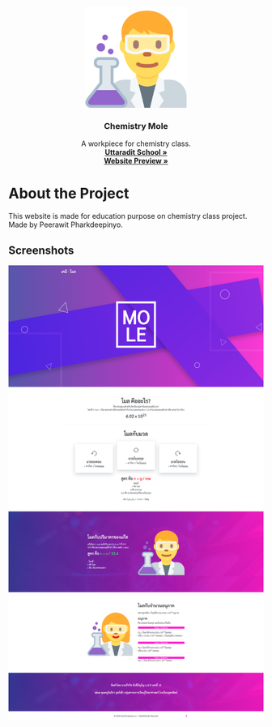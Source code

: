 <p align="center">
  <a href="https://github.com/peerawitp">
    <img src="img/scientist.png" width="200" height="200">
  </a>
  <h3 align="center">Chemistry Mole</h3>
  <p align="center">
    A workpiece for chemistry class.
    <br />
    <a href="https://utd.ac.th/" target="_blank"><strong>Uttaradit School »</strong></a><br>
    <a href="https://peerawitp.github.io/chemistrymole" target="_blank"><strong>Website Preview »</strong></a><br>
  </p>
</p>

# About the Project
This website is made for education purpose on chemistry class project.<br>
Made by Peerawit Pharkdeepinyo.

## Screenshots
<p align="center">
<img src="screenshots/Screenshot_Long.png">
</p>
